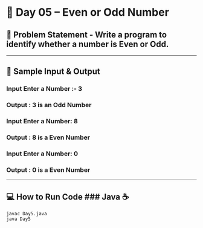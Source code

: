 # 🔢 Day 05 – Even or Odd Number


  ## 🎯 Problem Statement - Write a program to identify whether a number is Even or Odd.
  
  --- 
  ## 📝 Sample Input & Output 

  
  ### Input Enter a Number :- 3
  ### Output : 3 is an Odd Number
  ### Input Enter a Number: 8
  ### Output : 8 is a Even Number
  ### Input Enter a Number: 0 
  ### Output : 0 is a Even Number

  
  --- 

## 💻 How to Run Code ### Java ☕
```
javac Day5.java
java Day5
